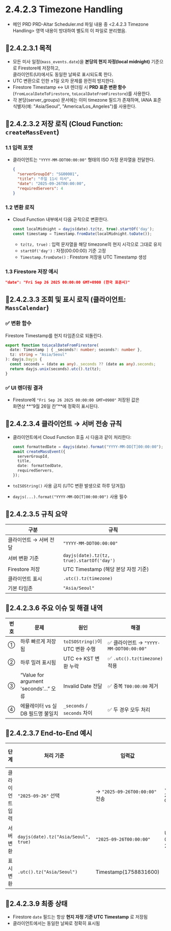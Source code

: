 # 2.4.2.3 Timezone Handling

- 메인 PRD PRD-Altar Scheduler.md 파일 내용 중 <2.4.2.3 Timezone Handling> 영역 내용이 방대하여 별도의 이 파일로 분리했음.

## 🧩2.4.2.3.1 목적

- 모든 미사 일정(`mass_events.date`)을 **본당의 현지 자정(local midnight)** 기준으로 Firestore에 저장하고,  
  클라이언트(UI)에서도 동일한 날짜로 표시되도록 한다.  
- UTC 변환으로 인한 ±1일 오차 문제를 완전히 방지한다.  
- Firestore Timestamp ↔️ UI 렌더링 시 **PRD 표준 변환 함수**(`fromLocalDateToFirestore`, `toLocalDateFromFirestore`)를 사용한다.
- 각 본당(server_groups) 문서에는 이미 timezone 필드가 존재하며, IANA 표준 식별자(예: "Asia/Seoul", "America/Los_Angeles")를 사용한다.

## 🧩2.4.2.3.2 저장 로직 (Cloud Function: `createMassEvent`)

### 1.1 입력 포맷

- 클라이언트는 `"YYYY-MM-DDT00:00:00"` 형태의 ISO 자정 문자열을 전달한다.

  ```json
  {
    "serverGroupId": "SG00001",
    "title": "주일 11시 미사",
    "date": "2025-09-26T00:00:00",
    "requiredServers": 4
  }
  ```

### 1.2 변환 로직

- Cloud Function 내부에서 다음 규칙으로 변환한다.

  ```ts
  const localMidnight = dayjs(date).tz(tz, true).startOf('day');
  const timestamp = Timestamp.fromDate(localMidnight.toDate());
  ```

  - `tz(tz, true)` : 입력 문자열을 해당 timezone의 현지 시각으로 그대로 유지  
  - `startOf('day')` : 자정(00:00:00) 기준 고정  
  - `Timestamp.fromDate()` : Firestore 저장용 UTC Timestamp 생성

### 1.3 Firestore 저장 예시

```json
"date": "Fri Sep 26 2025 00:00:00 GMT+0900 (한국 표준시)"
```

## 🧩2.4.2.3.3 조회 및 표시 로직 (클라이언트: `MassCalendar`)

### ✅ 변환 함수

Firestore Timestamp를 현지 타임존으로 되돌린다.

```ts
export function toLocalDateFromFirestore(
  date: Timestamp | { _seconds?: number; seconds?: number },
  tz: string = "Asia/Seoul"
): dayjs.Dayjs {
  const seconds = (date as any)._seconds ?? (date as any).seconds;
  return dayjs.unix(seconds).utc().tz(tz);
}
```

### ✅ UI 렌더링 결과

- Firestore에 `"Fri Sep 26 2025 00:00:00 GMT+0900"` 저장된 값은  
  화면상 **“9월 26일 칸”**에 정확히 표시된다.

## 🧩2.4.2.3.4 클라이언트 → 서버 전송 규칙

- 클라이언트에서 Cloud Function 호출 시 다음과 같이 처리한다:

  ```ts
  const formattedDate = dayjs(date).format("YYYY-MM-DD[T]00:00:00");
  await createMassEvent({
    serverGroupId,
    title,
    date: formattedDate,
    requiredServers,
  });
  ```

- `toISOString()` 사용 금지 (UTC 변환 발생으로 하루 당겨짐)
- `dayjs(...).format("YYYY-MM-DD[T]00:00:00")` 사용 필수

## 🧩2.4.2.3.5 규칙 요약

| 구분 | 규칙 |
|------|------|
| 클라이언트 → 서버 전달 | `"YYYY-MM-DDT00:00:00"` |
| 서버 변환 기준 | `dayjs(date).tz(tz, true).startOf('day')` |
| Firestore 저장 | UTC Timestamp (해당 본당 자정 기준) |
| 클라이언트 표시 | `.utc().tz(timezone)` |
| 기본 타임존 | `"Asia/Seoul"` |

## 🧩2.4.2.3.6 주요 이슈 및 해결 내역

| 번호 | 문제 | 원인 | 해결 |
|------|------|------|------|
| ① | 하루 빠르게 저장됨 | `toISOString()`이 UTC 변환 수행 | ✅ 클라이언트 → `"YYYY-MM-DDT00:00:00"` |
| ② | 하루 밀려 표시됨 | UTC ↔ KST 변환 누락 | ✅ `.utc().tz(timezone)` 적용 |
| ③ | “Value for argument 'seconds'…” 오류 | Invalid Date 전달 | ✅ 중복 `T00:00:00` 제거 |
| ④ | 에뮬레이터 vs 실DB 필드명 불일치 | `_seconds` / `seconds` 차이 | ✅ 두 경우 모두 처리 |

## 🧩2.4.2.3.7 End-to-End 예시

| 단계 | 처리 기준 | 입력값 | Firestore 저장 | UI 표시 |
|------|-------------|-----------|----------------|----------|
| 클라이언트 입력 | `"2025-09-26"` 선택 | → `"2025-09-26T00:00:00"` 전송 | `"Fri Sep 26 2025 00:00:00 GMT+0900"` | ✅ 9월 26일 칸 |
| 서버 변환 | `dayjs(date).tz("Asia/Seoul", true)` | `"2025-09-26T00:00:00"` | UTC 2025-09-25T15:00:00Z | |
| 표시 변환 | `.utc().tz("Asia/Seoul")` | Timestamp(1758831600) | | ✅ 26일 |

## 🧩2.4.2.3.9 최종 상태

- Firestore `date` 필드는 항상 **현지 자정 기준 UTC Timestamp** 로 저장됨  
- 클라이언트에서는 동일한 날짜로 정확히 표시됨  
